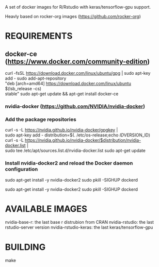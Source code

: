 A set of docker images for R/Rstudio with keras/tensorflow-gpu support.

Heavly based on rocker-org images (https://github.com/rocker-org)


# REQUIREMENTS

## docker-ce (https://www.docker.com/community-edition)

curl -fsSL https://download.docker.com/linux/ubuntu/gpg | sudo apt-key add -
sudo add-apt-repository \
  "deb [arch=amd64] https://download.docker.com/linux/ubuntu \
  $(lsb_release -cs) \
  stable"
sudo apt-get update && apt-get install docker-ce

### nvidia-docker (https://github.com/NVIDIA/nvidia-docker)

### Add the package repositories
curl -s -L https://nvidia.github.io/nvidia-docker/gpgkey | \
sudo apt-key add -
distribution=$(. /etc/os-release;echo $ID$VERSION_ID)
curl -s -L https://nvidia.github.io/nvidia-docker/$distribution/nvidia-docker.list | \
sudo tee /etc/apt/sources.list.d/nvidia-docker.list
sudo apt-get update

### Install nvidia-docker2 and reload the Docker daemon configuration
sudo apt-get install -y nvidia-docker2
sudo pkill -SIGHUP dockerd


sudo apt-get install -y nvidia-docker2
sudo pkill -SIGHUP dockerd

# AVAILABLE IMAGES

nvidia-base-r: 	the last base r distrubion from CRAN
nvidia-rstudio: the last rstudio-server version
nvidia-rstudio-keras: the last keras/tensorflow-gpu

# BUILDING
make 
